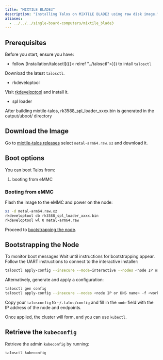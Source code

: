 ```yaml
---
title: "MIXTILE BLADE3"
description: "Installing Talos on MIXTILE BLADE3 using raw disk image."
aliases: 
  - ../../../single-board-computers/mixtile_blade3
---
```


## Prerequisites

Before you start, ensure you have:

- follow [Installation/talosctl]({{< relref "../talosctl">}}) to intall `talosctl`

Download the latest `talosctl`.

- rkdeveloptool 

Visit [rkdeveloptool](https://github.com/mixtile-rockchip/rkdeveloptool) and install it.

- spl loader

After building mixtile-talos, rk3588_spl_loader_xxxx.bin is generated in the output/uboot/ directory

## Download the Image

Go to [mixtile-talos releases](https://github.com/mixtile-rockchip/mixtile-talos/releases) select `metal-arm64.raw.xz` and download it.

## Boot options

You can boot Talos from:

1. booting from eMMC

### Booting from eMMC

Flash the image to the eMMC and power on the node:

```bash
xz -d metal-arm64.raw.xz
rkdeveloptool db rk3588_spl_loader_xxxx.bin
rkdeveloptool wl 0 metal-arm64.raw
```

Proceed to [bootstrapping the node](#bootstrapping-the-node).

## Bootstrapping the Node

To monitor boot messages
Wait until instructions for bootstrapping appear.
Follow the UART instructions to connect to the interactive installer:

```bash
talosctl apply-config --insecure --mode=interactive --nodes <node IP or DNS name>
```

Alternatively, generate and apply a configuration:

```bash
talosctl gen config
talosctl apply-config --insecure --nodes <node IP or DNS name> -f <worker/controlplane>.yaml
```

Copy your `talosconfig` to `~/.talos/config` and fill in the `node` field with the IP address of the node and endpoints.

Once applied, the cluster will form, and you can use `kubectl`.

## Retrieve the `kubeconfig`

Retrieve the admin `kubeconfig` by running:

```bash
talosctl kubeconfig
```
